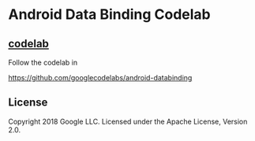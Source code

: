 Android Data Binding Codelab
=============================================

[codelab](https://developer.android.com/codelabs/android-databinding?hl=es-419#0)
---------
Follow the codelab in

https://github.com/googlecodelabs/android-databinding


License
--------

Copyright 2018 Google LLC. Licensed under the Apache License, Version 2.0.
